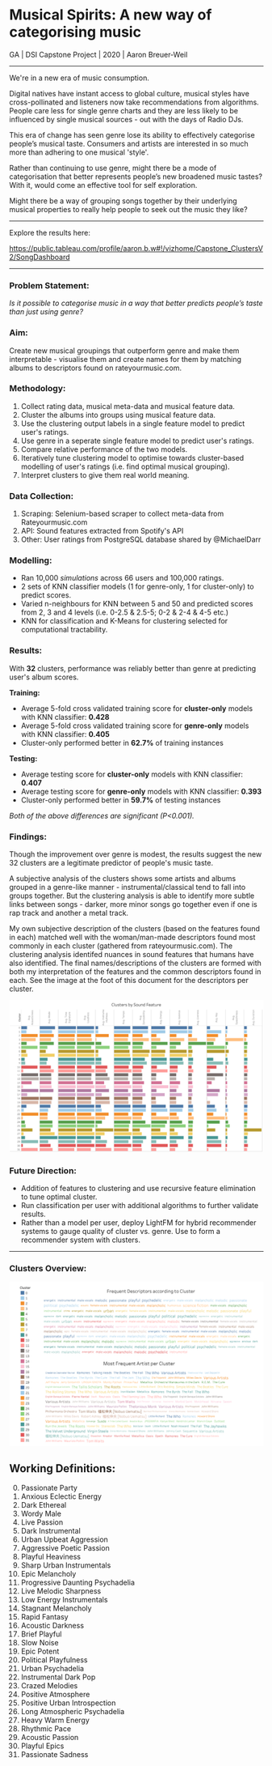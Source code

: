 # Musical Spirits: A new way of categorising music
GA | DSI Capstone Project | 2020 | Aaron Breuer-Weil

---

We're in a new era of music consumption.

Digital natives have instant access to global culture, musical styles have cross-pollinated and listeners now take recommendations from algorithms. People care less for single genre charts and they are less likely to be influenced by single musical sources - out with the days of Radio DJs.

This era of change has seen genre lose its ability to effectively categorise people’s musical taste. Consumers and artists are interested in so much more than adhering to one musical 'style'.

Rather than continuing to use genre, might there be a mode of categorisation that better represents people’s new broadened music tastes? With it, would come an effective tool for self exploration. 

Might there be a way of grouping songs together by their underlying musical properties to really help people to seek out the music they like?

---

Explore the results here:

https://public.tableau.com/profile/aaron.b.w#!/vizhome/Capstone_ClustersV2/SongDashboard

---

### Problem Statement:

*Is it possible to categorise music in a way that better predicts people’s taste than just using genre?*

### Aim:

Create new musical groupings that outperform genre and make them interpretable - visualise them and create names for them by matching albums to descriptors found on rateyourmusic.com.

### Methodology:

1. Collect rating data, musical meta-data and musical feature data.
2. Cluster the albums into groups using musical feature data.
3. Use the clustering output labels in a single feature model to predict user's ratings.
4. Use genre in a seperate single feature model to predict user's ratings.
5. Compare relative performance of the two models.
6. Iteratively tune clustering model to optimise towards cluster-based modelling of user's ratings (i.e. find optimal musical grouping).
7. Interpret clusters to give them real world meaning.

### Data Collection:

1. Scraping:
Selenium-based scraper to collect meta-data from Rateyourmusic.com
2. API:
Sound features extracted from Spotify's API
3. Other:
User ratings from PostgreSQL database shared by @MichaelDarr 

### Modelling:

* Ran 10,000 *simulations* across 66 users and 100,000 ratings.
* 2 sets of KNN classifier models (1 for genre-only, 1 for cluster-only) to predict scores.
* Varied n-neighbours for KNN between 5 and 50 and predicted scores from 2, 3 and 4 levels (i.e. 0-2.5 & 2.5-5; 0-2 & 2-4 & 4-5 etc.)
* KNN for classification and K-Means for clustering selected for computational tractability.

### Results:

With **32** clusters, performance was reliably better than genre at predicting user's album scores.

**Training:**

* Average 5-fold cross validated training score for **cluster-only** models with KNN classifier: **0.428**
* Average 5-fold cross validated training score for **genre-only** models with KNN classifier: **0.405**
* Cluster-only performed better in **62.7%** of training instances

**Testing:**

* Average testing score for **cluster-only** models with KNN classifier: **0.407**
* Average testing score for **genre-only** models with KNN classifier: **0.393**
* Cluster-only performed better in **59.7%** of testing instances

*Both of the above differences are significant (P<0.001).*

### Findings:

Though the improvement over genre is modest, the results suggest the new 32 clusters are a legitimate predictor of people's music taste.

A subjective analysis of the clusters shows some artists and albums grouped in a genre-like manner - instrumental/classical tend to fall into groups together. But the clustering analysis is able to identify more subtle links between songs - darker, more minor songs go together even if one is rap track and another a metal track.

My own subjective description of the clusters (based on the features found in each) matched well with the woman/man-made descriptors found most commonly in each cluster (gathered from rateyourmusic.com). The clustering analysis identifed nuances in sound features that humans have also identified. The final names/descriptions of the clusters are formed with both my interpretation of the features and the common descriptors found in each. See the image at the foot of this document for the descriptors per cluster.

![alt text](./project_images/Cluster_Feature.png)

### Future Direction:

* Addition of features to clustering and use recursive feature elimination to tune optimal cluster.
* Run classification per user with additional algorithms to further validate results.
* Rather than a model per user, deploy LightFM for hybrid recommender systems to gauge quality of cluster vs. genre. Use to form a recommender system with clusters.


---

### Clusters Overview:

![alt text](./project_images/Updated_cluster_language.png)

## Working Definitions:

0.  Passionate Party
1.  Anxious Eclectic Energy
2.  Dark Ethereal
3.  Wordy Male
4.  Live Passion
5.  Dark Instrumental
6.  Urban Upbeat Aggression
7.  Aggressive Poetic Passion
8.  Playful Heaviness
9.  Sharp Urban Instrumentals
10. Epic Melancholy
11. Progressive Daunting Psychadelia
12. Live Melodic Sharpness
13. Low Energy Instrumentals
14. Stagnant Melancholy
15. Rapid Fantasy
16. Acoustic Darkness
17. Brief Playful
18. Slow Noise
19. Epic Potent
20. Political Playfulness
21. Urban Psychadelia
22. Instrumental Dark Pop
23. Crazed Melodies
24. Positive Atmosphere
25. Positive Urban Introspection
26. Long Atmospheric Psychadelia
27. Heavy Warm Energy
28. Rhythmic Pace
29. Acoustic Passion
30. Playful Epics
31. Passionate Sadness
